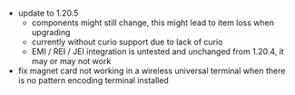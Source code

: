 - update to 1.20.5
  - components might still change, this might lead to item loss when upgrading
  - currently without curio support due to lack of curio
  - EMI / REI / JEI integration is untested and unchanged from 1.20.4, it may or may not work
- fix magnet card not working in a wireless universal terminal when there is no pattern encoding terminal installed